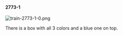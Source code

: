 #### 2773-1
![train-2773-1-0.png](https://github.com/lil-lab/nlvr/raw/master/nlvr/train/images/9/train-2773-1-0.png "train-2773-1-0.png")

There is a box with all 3 colors and a blue one on top.